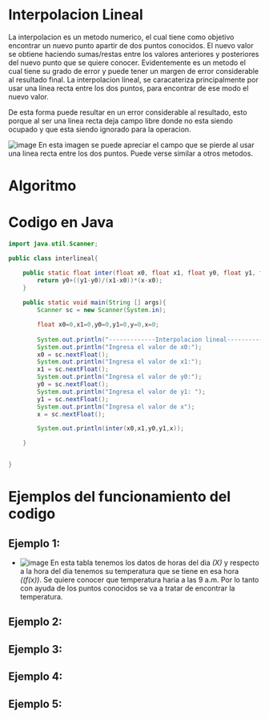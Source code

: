 # Interpolacion Lineal

La interpolacion es un metodo numerico, el cual tiene como objetivo encontrar un nuevo punto apartir de dos puntos conocidos.
El nuevo valor se obtiene haciendo sumas/restas entre los valores anteriores y posteriores del nuevo punto que se quiere conocer.
Evidentemente es un metodo el cual tiene su grado de error y puede tener un margen de error considerable al resultado final.
La interpolacion lineal, se caracateriza principalmente por usar una linea recta entre los dos puntos, para encontrar de ese modo el nuevo valor.

De esta forma puede resultar en un error considerable al resultado, esto porque al ser una linea recta deja campo libre donde no esta siendo ocupado y que esta siendo ignorado para la operacion.

![image](https://github.com/CristianCHsx/Metodos-Numericos/assets/162630564/d8c469f3-4126-486a-b06a-100185a82df2)
En esta imagen se puede apreciar el campo que se pierde al usar una linea recta entre los dos puntos. Puede verse similar a otros metodos.

# Algoritmo




# Codigo en Java
```java
import java.util.Scanner;

public class interlineal{

    public static float inter(float x0, float x1, float y0, float y1, float x){
        return y0+((y1-y0)/(x1-x0))*(x-x0);
    }
    
    public static void main(String [] args){
        Scanner sc = new Scanner(System.in);         

        float x0=0,x1=0,y0=0,y1=0,y=0,x=0;
        
        System.out.println("-------------Interpolacion lineal-------------");
        System.out.println("Ingresa el valor de x0:");
        x0 = sc.nextFloat();
        System.out.println("Ingresa el valor de x1:");
        x1 = sc.nextFloat();
        System.out.println("Ingresa el valor de y0:");
        y0 = sc.nextFloat();
        System.out.println("Ingresa el valor de y1: ");
        y1 = sc.nextFloat();
        System.out.println("Ingresa el valor de x");
        x = sc.nextFloat();

        System.out.println(inter(x0,x1,y0,y1,x));

    }


}

```

# Ejemplos del funcionamiento del codigo

## Ejemplo 1:
-  ![image](https://github.com/CristianCHsx/Metodos-Numericos/assets/162630564/706dd050-b240-44d8-b7fa-4d4bb1f58473)
    En esta tabla tenemos los datos de horas del dia _(X)_ y respecto a la hora del dia tenemos su temperatura que se tiene en esa hora _((f(x))_. Se quiere conocer que temperatura haria a las 9 a.m. Por lo tanto con ayuda de los puntos conocidos se va a tratar de encontrar la temperatura.

## Ejemplo 2:

## Ejemplo 3:

## Ejemplo 4:

## Ejemplo 5: